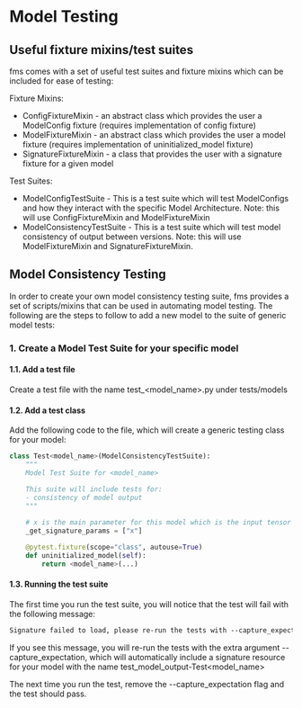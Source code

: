 # Model Testing

## Useful fixture mixins/test suites

fms comes with a set of useful test suites and fixture mixins which can be included for ease of testing:

Fixture Mixins:

- ConfigFixtureMixin - an abstract class which provides the user a ModelConfig fixture (requires implementation of config fixture)
- ModelFixtureMixin - an abstract class which provides the user a model fixture (requires implementation of uninitialized_model fixture)
- SignatureFixtureMixin - a class that provides the user with a signature fixture for a given model

Test Suites:

- ModelConfigTestSuite - This is a test suite which will test ModelConfigs and how they interact with the specific Model Architecture. Note: this will use ConfigFixtureMixin and ModelFixtureMixin
- ModelConsistencyTestSuite - This is a test suite which will test model consistency of output between versions. Note: this will use ModelFixtureMixin and SignatureFixtureMixin.

## Model Consistency Testing

In order to create your own model consistency testing suite, fms provides a set of scripts/mixins that can be used in automating model testing.
The following are the steps to follow to add a new model to the suite of generic model tests:

### 1. Create a Model Test Suite for your specific model

#### 1.1. Add a test file

Create a test file with the name test_<model_name>.py under tests/models

#### 1.2. Add a test class

Add the following code to the file, which will create a generic testing class for your model:

```python
class Test<model_name>(ModelConsistencyTestSuite):
    """
    Model Test Suite for <model_name>

    This suite will include tests for:
    - consistency of model output
    """
    
    # x is the main parameter for this model which is the input tensor
    _get_signature_params = ["x"]

    @pytest.fixture(scope="class", autouse=True)
    def uninitialized_model(self):
        return <model_name>(...)
```
#### 1.3. Running the test suite

The first time you run the test suite, you will notice that the test will fail with the following message:

```txt
Signature failed to load, please re-run the tests with --capture_expectation
```

If you see this message, you will re-run the tests with the extra argument --capture_expectation, which will 
automatically include a signature resource for your model with the name test_model_output-Test<model_name>

The next time you run the test, remove the --capture_expectation flag and the test should pass.